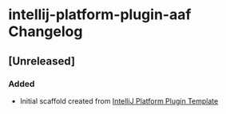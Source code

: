 <!-- Keep a Changelog guide -> https://keepachangelog.com -->

# intellij-platform-plugin-aaf Changelog

## [Unreleased]
### Added
- Initial scaffold created from [IntelliJ Platform Plugin Template](https://github.com/JetBrains/intellij-platform-plugin-template)
